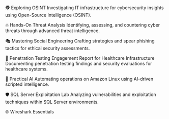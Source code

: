 🕵️ Exploring OSINT
Investigating IT infrastructure for cybersecurity insights using Open-Source Intelligence (OSINT).

🔥 Hands-On Threat Analysis
Identifying, assessing, and countering cyber threats through advanced threat intelligence.

🎭 Mastering Social Engineering
Crafting strategies and spear phishing tactics for ethical security assessments.

🏥 Penetration Testing Engagement Report for Healthcare Infrastructure
Documenting penetration testing findings and security evaluations for healthcare systems.

🤖 Practical AI
Automating operations on Amazon Linux using AI-driven scripted intelligence.

🛡️ SQL Server Exploitation Lab
Analyzing vulnerabilities and exploitation techniques within SQL Server environments.

🌐 Wireshark Essentials
